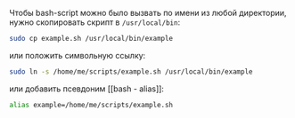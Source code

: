 Чтобы bash-script можно было вызвать по имени из любой директории, нужно скопировать скрипт в `/usr/local/bin`:
```bash
sudo cp example.sh /usr/local/bin/example
```
или положить символьную ссылку:
```bash
sudo ln -s /home/me/scripts/example.sh /usr/local/bin/example
```
или добавить псевдоним [[bash - alias]]:
```bash
alias example=/home/me/scripts/example.sh
```